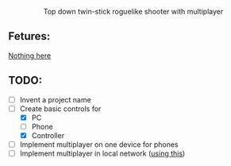 <p align="center">
    Top down twin-stick roguelike shooter with multiplayer
</p>

## Fetures:
[Nothing here](https://youtu.be/dQw4w9WgXcQ)
## TODO:
- [ ] Invent a project name
- [ ] Create basic controls for
    - [x] PC
    - [ ] Phone
    - [x] Controller
- [ ] Implement multiplayer on one device for phones
- [ ] Implement multiplayer in local network ([using this](https://github.com/henriquelalves/godoteasylan/tree/master))
